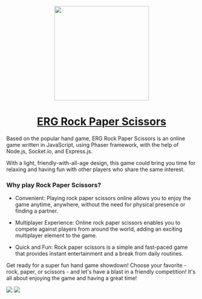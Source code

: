 ﻿<p align="center"><img src="https://ropas.bennynguyen.dev/lib/title.png" width="250px" /></p>
<h1 align="center"><a href="https://ropas.bennynguyen.dev" target="_blank">ERG Rock Paper Scissors</a></h1>

Based on the popular hand game, ERG Rock Paper Scissors is an online game written in JavaScript, using Phaser framework, with the help of Node.js, Socket.io, and Express.js.

With a light, friendly-with-all-age design, this game could bring you time for relaxing and having fun with other players who share the same interest.

### Why play Rock Paper Scissors?

- Convenient: Playing rock paper scissors online allows you to enjoy the game anytime, anywhere, without the need for physical presence or finding a partner.

- Multiplayer Experience: Online rock paper scissors enables you to compete against players from around the world, adding an exciting multiplayer element to the game.

- Quick and Fun: Rock paper scissors is a simple and fast-paced game that provides instant entertainment and a break from daily routines.

Get ready for a super fun hand game showdown! Choose your favorite - rock, paper, or scissors - and let's have a blast in a friendly competition! It's all about enjoying the game and having a great time!

![](https://ropas.bennynguyen.dev/lib/readme/ropas-readme-1.png)
![](https://ropas.bennynguyen.dev/lib/readme/ropas-readme-2.png)
